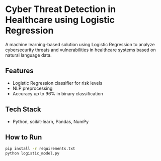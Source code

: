 # Cyber Threat Detection in Healthcare using Logistic Regression

A machine learning-based solution using Logistic Regression to analyze cybersecurity threats and vulnerabilities in healthcare systems based on natural language data.

## Features
- Logistic Regression classifier for risk levels
- NLP preprocessing
- Accuracy up to 96% in binary classification

## Tech Stack
- Python, scikit-learn, Pandas, NumPy

## How to Run
```bash
pip install -r requirements.txt
python logistic_model.py
